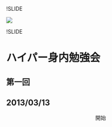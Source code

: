 !SLIDE

<div>
  <img src="sectiona/kore.jpg">
</div>

!SLIDE

# ハイパー身内勉強会


## 第一回
## 2013/03/13


<div id="kaisi">
<center>
開始
</center>
</div>
